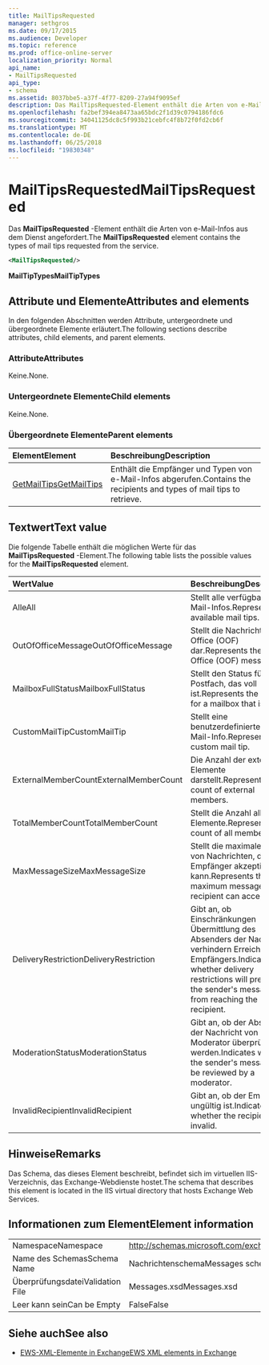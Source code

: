 ```yaml
---
title: MailTipsRequested
manager: sethgros
ms.date: 09/17/2015
ms.audience: Developer
ms.topic: reference
ms.prod: office-online-server
localization_priority: Normal
api_name:
- MailTipsRequested
api_type:
- schema
ms.assetid: 8037bbe5-a37f-4f77-8209-27a94f9095ef
description: Das MailTipsRequested-Element enthält die Arten von e-Mail-Infos aus dem Dienst angefordert.
ms.openlocfilehash: fa2bef394ea8473aa65bdc2f1d39c0794186fdc6
ms.sourcegitcommit: 34041125dc8c5f993b21cebfc4f8b72f0fd2cb6f
ms.translationtype: MT
ms.contentlocale: de-DE
ms.lasthandoff: 06/25/2018
ms.locfileid: "19830348"
---
```

# <a name="mailtipsrequested"></a><span data-ttu-id="c1cd6-103">MailTipsRequested</span><span class="sxs-lookup"><span data-stu-id="c1cd6-103">MailTipsRequested</span></span>

<span data-ttu-id="c1cd6-104">Das **MailTipsRequested** -Element enthält die Arten von e-Mail-Infos aus dem Dienst angefordert.</span><span class="sxs-lookup"><span data-stu-id="c1cd6-104">The **MailTipsRequested** element contains the types of mail tips requested from the service.</span></span> 
  
```XML
<MailTipsRequested/>
```

 <span data-ttu-id="c1cd6-105">**MailTipTypes**</span><span class="sxs-lookup"><span data-stu-id="c1cd6-105">**MailTipTypes**</span></span>
## <a name="attributes-and-elements"></a><span data-ttu-id="c1cd6-106">Attribute und Elemente</span><span class="sxs-lookup"><span data-stu-id="c1cd6-106">Attributes and elements</span></span>

<span data-ttu-id="c1cd6-107">In den folgenden Abschnitten werden Attribute, untergeordnete und übergeordnete Elemente erläutert.</span><span class="sxs-lookup"><span data-stu-id="c1cd6-107">The following sections describe attributes, child elements, and parent elements.</span></span>
  
### <a name="attributes"></a><span data-ttu-id="c1cd6-108">Attribute</span><span class="sxs-lookup"><span data-stu-id="c1cd6-108">Attributes</span></span>

<span data-ttu-id="c1cd6-109">Keine.</span><span class="sxs-lookup"><span data-stu-id="c1cd6-109">None.</span></span>
  
### <a name="child-elements"></a><span data-ttu-id="c1cd6-110">Untergeordnete Elemente</span><span class="sxs-lookup"><span data-stu-id="c1cd6-110">Child elements</span></span>

<span data-ttu-id="c1cd6-111">Keine.</span><span class="sxs-lookup"><span data-stu-id="c1cd6-111">None.</span></span>
  
### <a name="parent-elements"></a><span data-ttu-id="c1cd6-112">Übergeordnete Elemente</span><span class="sxs-lookup"><span data-stu-id="c1cd6-112">Parent elements</span></span>

|<span data-ttu-id="c1cd6-113">**Element**</span><span class="sxs-lookup"><span data-stu-id="c1cd6-113">**Element**</span></span>|<span data-ttu-id="c1cd6-114">**Beschreibung**</span><span class="sxs-lookup"><span data-stu-id="c1cd6-114">**Description**</span></span>|
|:-----|:-----|
|[<span data-ttu-id="c1cd6-115">GetMailTips</span><span class="sxs-lookup"><span data-stu-id="c1cd6-115">GetMailTips</span></span>](getmailtips.md) <br/> |<span data-ttu-id="c1cd6-116">Enthält die Empfänger und Typen von e-Mail-Infos abgerufen.</span><span class="sxs-lookup"><span data-stu-id="c1cd6-116">Contains the recipients and types of mail tips to retrieve.</span></span>  <br/> |
   
## <a name="text-value"></a><span data-ttu-id="c1cd6-117">Textwert</span><span class="sxs-lookup"><span data-stu-id="c1cd6-117">Text value</span></span>

<span data-ttu-id="c1cd6-118">Die folgende Tabelle enthält die möglichen Werte für das **MailTipsRequested** -Element.</span><span class="sxs-lookup"><span data-stu-id="c1cd6-118">The following table lists the possible values for the **MailTipsRequested** element.</span></span> 
  
|<span data-ttu-id="c1cd6-119">**Wert**</span><span class="sxs-lookup"><span data-stu-id="c1cd6-119">**Value**</span></span>|<span data-ttu-id="c1cd6-120">**Beschreibung**</span><span class="sxs-lookup"><span data-stu-id="c1cd6-120">**Description**</span></span>|
|:-----|:-----|
|<span data-ttu-id="c1cd6-121">Alle</span><span class="sxs-lookup"><span data-stu-id="c1cd6-121">All</span></span>  <br/> |<span data-ttu-id="c1cd6-122">Stellt alle verfügbaren e-Mail-Infos.</span><span class="sxs-lookup"><span data-stu-id="c1cd6-122">Represents all available mail tips.</span></span>  <br/> |
|<span data-ttu-id="c1cd6-123">OutOfOfficeMessage</span><span class="sxs-lookup"><span data-stu-id="c1cd6-123">OutOfOfficeMessage</span></span>  <br/> |<span data-ttu-id="c1cd6-124">Stellt die Nachricht Out of Office (OOF) dar.</span><span class="sxs-lookup"><span data-stu-id="c1cd6-124">Represents the Out of Office (OOF) message.</span></span>  <br/> |
|<span data-ttu-id="c1cd6-125">MailboxFullStatus</span><span class="sxs-lookup"><span data-stu-id="c1cd6-125">MailboxFullStatus</span></span>  <br/> |<span data-ttu-id="c1cd6-126">Stellt den Status für ein Postfach, das voll ist.</span><span class="sxs-lookup"><span data-stu-id="c1cd6-126">Represents the status for a mailbox that is full.</span></span>  <br/> |
|<span data-ttu-id="c1cd6-127">CustomMailTip</span><span class="sxs-lookup"><span data-stu-id="c1cd6-127">CustomMailTip</span></span>  <br/> |<span data-ttu-id="c1cd6-128">Stellt eine benutzerdefinierte e-Mail-Info.</span><span class="sxs-lookup"><span data-stu-id="c1cd6-128">Represents a custom mail tip.</span></span>  <br/> |
|<span data-ttu-id="c1cd6-129">ExternalMemberCount</span><span class="sxs-lookup"><span data-stu-id="c1cd6-129">ExternalMemberCount</span></span>  <br/> |<span data-ttu-id="c1cd6-130">Die Anzahl der externen Elemente darstellt.</span><span class="sxs-lookup"><span data-stu-id="c1cd6-130">Represents the count of external members.</span></span>  <br/> |
|<span data-ttu-id="c1cd6-131">TotalMemberCount</span><span class="sxs-lookup"><span data-stu-id="c1cd6-131">TotalMemberCount</span></span>  <br/> |<span data-ttu-id="c1cd6-132">Stellt die Anzahl aller Elemente.</span><span class="sxs-lookup"><span data-stu-id="c1cd6-132">Represents the count of all members.</span></span>  <br/> |
|<span data-ttu-id="c1cd6-133">MaxMessageSize</span><span class="sxs-lookup"><span data-stu-id="c1cd6-133">MaxMessageSize</span></span>  <br/> |<span data-ttu-id="c1cd6-134">Stellt die maximale Größe von Nachrichten, die ein Empfänger akzeptieren kann.</span><span class="sxs-lookup"><span data-stu-id="c1cd6-134">Represents the maximum message size a recipient can accept.</span></span>  <br/> |
|<span data-ttu-id="c1cd6-135">DeliveryRestriction</span><span class="sxs-lookup"><span data-stu-id="c1cd6-135">DeliveryRestriction</span></span>  <br/> |<span data-ttu-id="c1cd6-136">Gibt an, ob Einschränkungen Übermittlung des Absenders der Nachricht verhindern Erreichen des Empfängers.</span><span class="sxs-lookup"><span data-stu-id="c1cd6-136">Indicates whether delivery restrictions will prevent the sender's message from reaching the recipient.</span></span>  <br/> |
|<span data-ttu-id="c1cd6-137">ModerationStatus</span><span class="sxs-lookup"><span data-stu-id="c1cd6-137">ModerationStatus</span></span>  <br/> |<span data-ttu-id="c1cd6-138">Gibt an, ob der Absender der Nachricht von einem Moderator überprüft werden.</span><span class="sxs-lookup"><span data-stu-id="c1cd6-138">Indicates whether the sender's message will be reviewed by a moderator.</span></span>  <br/> |
|<span data-ttu-id="c1cd6-139">InvalidRecipient</span><span class="sxs-lookup"><span data-stu-id="c1cd6-139">InvalidRecipient</span></span>  <br/> |<span data-ttu-id="c1cd6-140">Gibt an, ob der Empfänger ungültig ist.</span><span class="sxs-lookup"><span data-stu-id="c1cd6-140">Indicates whether the recipient is invalid.</span></span>  <br/> |
   
## <a name="remarks"></a><span data-ttu-id="c1cd6-141">Hinweise</span><span class="sxs-lookup"><span data-stu-id="c1cd6-141">Remarks</span></span>

<span data-ttu-id="c1cd6-142">Das Schema, das dieses Element beschreibt, befindet sich im virtuellen IIS-Verzeichnis, das Exchange-Webdienste hostet.</span><span class="sxs-lookup"><span data-stu-id="c1cd6-142">The schema that describes this element is located in the IIS virtual directory that hosts Exchange Web Services.</span></span>
  
## <a name="element-information"></a><span data-ttu-id="c1cd6-143">Informationen zum Element</span><span class="sxs-lookup"><span data-stu-id="c1cd6-143">Element information</span></span>

|||
|:-----|:-----|
|<span data-ttu-id="c1cd6-144">Namespace</span><span class="sxs-lookup"><span data-stu-id="c1cd6-144">Namespace</span></span>  <br/> |http://schemas.microsoft.com/exchange/services/2006/messages  <br/> |
|<span data-ttu-id="c1cd6-145">Name des Schemas</span><span class="sxs-lookup"><span data-stu-id="c1cd6-145">Schema Name</span></span>  <br/> |<span data-ttu-id="c1cd6-146">Nachrichtenschema</span><span class="sxs-lookup"><span data-stu-id="c1cd6-146">Messages schema</span></span>  <br/> |
|<span data-ttu-id="c1cd6-147">Überprüfungsdatei</span><span class="sxs-lookup"><span data-stu-id="c1cd6-147">Validation File</span></span>  <br/> |<span data-ttu-id="c1cd6-148">Messages.xsd</span><span class="sxs-lookup"><span data-stu-id="c1cd6-148">Messages.xsd</span></span>  <br/> |
|<span data-ttu-id="c1cd6-149">Leer kann sein</span><span class="sxs-lookup"><span data-stu-id="c1cd6-149">Can be Empty</span></span>  <br/> |<span data-ttu-id="c1cd6-150">False</span><span class="sxs-lookup"><span data-stu-id="c1cd6-150">False</span></span>  <br/> |
   
## <a name="see-also"></a><span data-ttu-id="c1cd6-151">Siehe auch</span><span class="sxs-lookup"><span data-stu-id="c1cd6-151">See also</span></span>



- [<span data-ttu-id="c1cd6-152">EWS-XML-Elemente in Exchange</span><span class="sxs-lookup"><span data-stu-id="c1cd6-152">EWS XML elements in Exchange</span></span>](ews-xml-elements-in-exchange.md)

